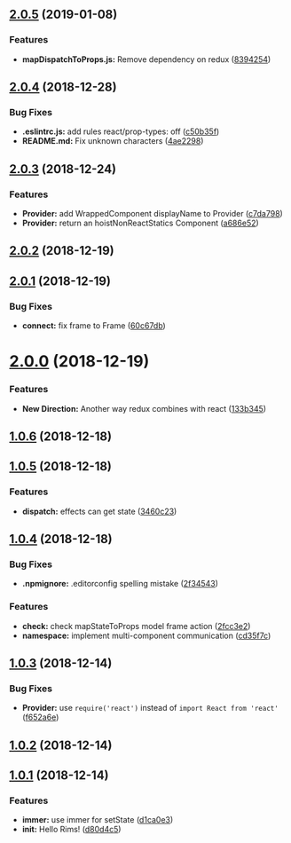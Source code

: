 ## [2.0.5](https://github.com/chenyueban/rims/compare/v2.0.4...v2.0.5) (2019-01-08)


### Features

* **mapDispatchToProps.js:** Remove dependency on redux ([8394254](https://github.com/chenyueban/rims/commit/8394254))



## [2.0.4](https://github.com/chenyueban/rims/compare/v2.0.3...v2.0.4) (2018-12-28)


### Bug Fixes

* **.eslintrc.js:** add rules react/prop-types: off ([c50b35f](https://github.com/chenyueban/rims/commit/c50b35f))
* **README.md:** Fix unknown characters ([4ae2298](https://github.com/chenyueban/rims/commit/4ae2298))



## [2.0.3](https://github.com/chenyueban/rims/compare/v2.0.2...v2.0.3) (2018-12-24)


### Features

* **Provider:** add WrappedComponent displayName to Provider ([c7da798](https://github.com/chenyueban/rims/commit/c7da798))
* **Provider:** return an hoistNonReactStatics Component ([a686e52](https://github.com/chenyueban/rims/commit/a686e52))



## [2.0.2](https://github.com/chenyueban/rims/compare/v2.0.1...v2.0.2) (2018-12-19)



## [2.0.1](https://github.com/chenyueban/rims/compare/v2.0.0...v2.0.1) (2018-12-19)


### Bug Fixes

* **connect:** fix frame to Frame ([60c67db](https://github.com/chenyueban/rims/commit/60c67db))



# [2.0.0](https://github.com/chenyueban/rims/compare/v1.0.6...v2.0.0) (2018-12-19)


### Features

* **New Direction:** Another way redux combines with react ([133b345](https://github.com/chenyueban/rims/commit/133b345))



## [1.0.6](https://github.com/chenyueban/rims/compare/v1.0.5...v1.0.6) (2018-12-18)



## [1.0.5](https://github.com/chenyueban/rims/compare/v1.0.4...v1.0.5) (2018-12-18)


### Features

* **dispatch:** effects can get state ([3460c23](https://github.com/chenyueban/rims/commit/3460c23))



## [1.0.4](https://github.com/chenyueban/rims/compare/v1.0.3...v1.0.4) (2018-12-18)


### Bug Fixes

* **.npmignore:** .editorconfig spelling mistake ([2f34543](https://github.com/chenyueban/rims/commit/2f34543))


### Features

* **check:** check mapStateToProps model frame action ([2fcc3e2](https://github.com/chenyueban/rims/commit/2fcc3e2))
* **namespace:** implement multi-component communication ([cd35f7c](https://github.com/chenyueban/rims/commit/cd35f7c))



## [1.0.3](https://github.com/chenyueban/rims/compare/v1.0.2...v1.0.3) (2018-12-14)


### Bug Fixes

* **Provider:** use `require('react')` instead of `import React from 'react'` ([f652a6e](https://github.com/chenyueban/rims/commit/f652a6e))



## [1.0.2](https://github.com/chenyueban/rims/compare/v1.0.1...v1.0.2) (2018-12-14)



## [1.0.1](https://github.com/chenyueban/rims/compare/d80d4c5...v1.0.1) (2018-12-14)


### Features

* **immer:** use immer for setState ([d1ca0e3](https://github.com/chenyueban/rims/commit/d1ca0e3))
* **init:** Hello Rims! ([d80d4c5](https://github.com/chenyueban/rims/commit/d80d4c5))



